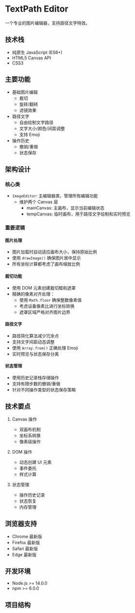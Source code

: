 # TextPath Editor

一个专业的图片编辑器，支持路径文字特效。

## 技术栈

- 纯原生 JavaScript (ES6+)
- HTML5 Canvas API
- CSS3

## 主要功能

- 基础图片编辑
  - 裁切
  - 旋转/翻转
  - 滤镜效果
- 路径文字
  - 自由绘制文字路径
  - 文字大小/颜色/间距调整
  - 支持 Emoji
- 操作历史
  - 撤销/重做
  - 状态保存

## 架构设计

### 核心类

- `ImageEditor`: 主编辑器类，管理所有编辑功能
  - 维护两个 Canvas 层
    - mainCanvas: 主画布，显示当前编辑状态
    - tempCanvas: 临时画布，用于路径文字绘制和实时预览

### 重要逻辑

#### 图片处理
- 图片加载时自动适应画布大小，保持原始比例
- 使用 `drawImage()` 确保图片居中显示
- 所有坐标计算都考虑了画布缩放比例

#### 裁切功能
- 使用 DOM 元素创建裁切框和遮罩
- 精确的像素对齐处理：
  - 使用 `Math.floor` 确保整数像素值
  - 考虑设备像素比进行坐标转换
  - 遮罩区域严格对齐图片边界

#### 路径文字
- 路径简化算法减少冗余点
- 支持文字间距动态调整
- 使用 `Array.from()` 正确处理 Emoji
- 实时预览与状态保存分离

#### 状态管理
- 使用历史记录栈存储操作
- 支持有限步数的撤销/重做
- 针对不同操作类型的状态保存策略

## 技术要点

1. Canvas 操作
   - 双画布机制
   - 坐标系转换
   - 像素级操作

2. DOM 操作
   - 动态创建 UI 元素
   - 事件委托
   - 样式计算

3. 状态管理
   - 操作历史记录
   - 状态恢复
   - 内存管理

## 浏览器支持

- Chrome 最新版
- Firefox 最新版
- Safari 最新版
- Edge 最新版

## 开发环境

- Node.js >= 14.0.0
- npm >= 6.0.0

## 项目结构
